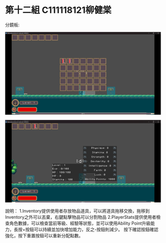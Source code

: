# 第十二組 C111118121柳健棠

分鏡板:

![INVENTORY](HotbarAndInventory.png)

![STATS](PlayerStats.png)

說明：
1.Inventory提供使用者存放物品道具，可以將道具拖移交換，拖移到Inventory之外可以丟棄，右鍵點擊物品可以分割物品
2.PlayerStats提供使用者檢查角色數據，可以檢查當前等級、經驗等狀態，並可以使用Ability Point升級能力，長按+按鈕可以持續並加快增加能力，反之-按鈕則減少。
按下確認按鈕確認強化，按下重置按鈕可以重新分配點數。
